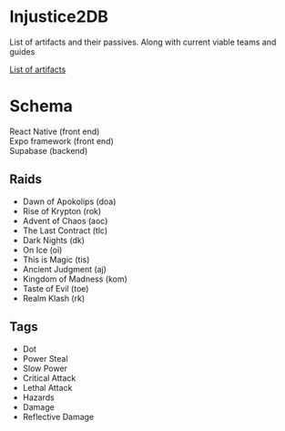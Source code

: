 # Injustice2DB
List of artifacts and their passives. Along with current viable teams and guides

<a href='https://docs.google.com/spreadsheets/d/18LYwEfntvGmVpX3JGmUC4YlvxVC3oKz_bABcW3UNsoU/edit?gid=0#gid=0'>List of artifacts</a>


# Schema
React Native (front end) <br/>
Expo framework (front end) <br/>
Supabase (backend) <br/>

Raids
-
- Dawn of Apokolips (doa)
- Rise of Krypton (rok)
- Advent of Chaos (aoc)
- The Last Contract (tlc)
- Dark Nights (dk)
- On Ice (oi)
- This is Magic (tis)
- Ancient Judgment (aj)
- Kingdom of Madness (kom)
- Taste of Evil (toe)
- Realm Klash (rk)

Tags
- 
- Dot
- Power Steal
- Slow Power
- Critical Attack
- Lethal Attack
- Hazards
- Damage
- Reflective Damage

